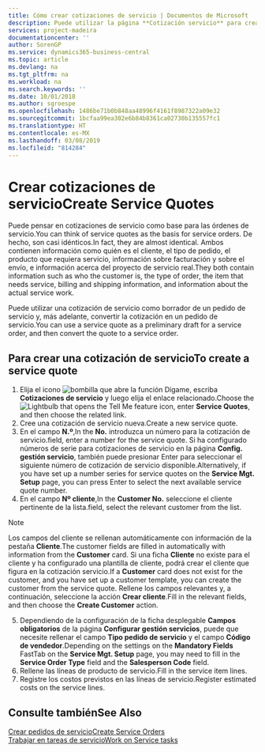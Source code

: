 ```yaml
---
title: Cómo crear cotizaciones de servicio | Documentos de Microsoft
description: Puede utilizar la página **Cotización servicio** para crear documentos en los que se introduce información acerca de un servicio, como reparación y mantenimiento, de productos de servicio a solicitud del cliente. Puede utilizar una cotización de servicio como borrador de un pedido de servicio y, más adelante, convertir la cotización en un pedido de servicio.
services: project-madeira
documentationcenter: ''
author: SorenGP
ms.service: dynamics365-business-central
ms.topic: article
ms.devlang: na
ms.tgt_pltfrm: na
ms.workload: na
ms.search.keywords: ''
ms.date: 10/01/2018
ms.author: sgroespe
ms.openlocfilehash: 1486be71b0b848aa48996f4161f8987322a09e32
ms.sourcegitcommit: 1bcfaa99ea302e6b84b8361ca02730b135557fc1
ms.translationtype: HT
ms.contentlocale: es-MX
ms.lasthandoff: 03/08/2019
ms.locfileid: "814284"
---
```

# <a name="create-service-quotes"></a><span data-ttu-id="fac64-104">Crear cotizaciones de servicio</span><span class="sxs-lookup"><span data-stu-id="fac64-104">Create Service Quotes</span></span>
<span data-ttu-id="fac64-105">Puede pensar en cotizaciones de servicio como base para las órdenes de servicio.</span><span class="sxs-lookup"><span data-stu-id="fac64-105">You can think of service quotes as the basis for service orders.</span></span> <span data-ttu-id="fac64-106">De hecho, son casi idénticos.</span><span class="sxs-lookup"><span data-stu-id="fac64-106">In fact, they are almost identical.</span></span> <span data-ttu-id="fac64-107">Ambos contienen información como quién es el cliente, el tipo de pedido, el producto que requiera servicio, información sobre facturación y sobre el envío, e información acerca del proyecto de servicio real.</span><span class="sxs-lookup"><span data-stu-id="fac64-107">They both contain information such as who the customer is, the type of order, the item that needs service, billing and shipping information, and information about the actual service work.</span></span>
 
<span data-ttu-id="fac64-108">Puede utilizar una cotización de servicio como borrador de un pedido de servicio y, más adelante, convertir la cotización en un pedido de servicio.</span><span class="sxs-lookup"><span data-stu-id="fac64-108">You can use a service quote as a preliminary draft for a service order, and then convert the quote to a service order.</span></span>  
  
## <a name="to-create-a-service-quote"></a><span data-ttu-id="fac64-109">Para crear una cotización de servicio</span><span class="sxs-lookup"><span data-stu-id="fac64-109">To create a service quote</span></span>  
1. <span data-ttu-id="fac64-110">Elija el icono ![bombilla que abre la función Dígame](media/ui-search/search_small.png "Dígame que desea hacer"), escriba **Cotizaciones de servicio** y luego elija el enlace relacionado.</span><span class="sxs-lookup"><span data-stu-id="fac64-110">Choose the ![Lightbulb that opens the Tell Me feature](media/ui-search/search_small.png "Tell me what you want to do") icon, enter **Service Quotes**, and then choose the related link.</span></span>  
2. <span data-ttu-id="fac64-111">Cree una cotización de servicio nueva.</span><span class="sxs-lookup"><span data-stu-id="fac64-111">Create a new service quote.</span></span>  
3. <span data-ttu-id="fac64-112">En el campo **N.º**,</span><span class="sxs-lookup"><span data-stu-id="fac64-112">In the **No.**</span></span> <span data-ttu-id="fac64-113">introduzca un número para la cotización de servicio.</span><span class="sxs-lookup"><span data-stu-id="fac64-113">field, enter a number for the service quote.</span></span> <span data-ttu-id="fac64-114">Si ha configurado números de serie para cotizaciones de servicio en la página **Config. gestión servicio**, también puede presionar Enter para seleccionar el siguiente número de cotización de servicio disponible.</span><span class="sxs-lookup"><span data-stu-id="fac64-114">Alternatively, if you have set up a number series for service quotes on the **Service Mgt. Setup** page, you can press Enter to select the next available service quote number.</span></span>  
4. <span data-ttu-id="fac64-115">En el campo **Nº cliente**,</span><span class="sxs-lookup"><span data-stu-id="fac64-115">In the **Customer No.**</span></span>  <span data-ttu-id="fac64-116">seleccione el cliente pertinente de la lista.</span><span class="sxs-lookup"><span data-stu-id="fac64-116">field, select the relevant customer from the list.</span></span>  

  > [!Note]  
  >  <span data-ttu-id="fac64-117">Los campos del cliente se rellenan automáticamente con información de la pestaña **Cliente**.</span><span class="sxs-lookup"><span data-stu-id="fac64-117">The customer fields are filled in automatically with information from the **Customer** card.</span></span> <span data-ttu-id="fac64-118">Si una ficha **Cliente** no existe para el cliente y ha configurado una plantilla de cliente, podrá crear el cliente que figura en la cotización servicio.</span><span class="sxs-lookup"><span data-stu-id="fac64-118">If a **Customer** card does not exist for the customer, and you have set up a customer template, you can create the customer from the service quote.</span></span> <span data-ttu-id="fac64-119">Rellene los campos relevantes y, a continuación, seleccione la acción **Crear cliente**.</span><span class="sxs-lookup"><span data-stu-id="fac64-119">Fill in the relevant fields, and then choose the **Create Customer** action.</span></span>  
  
5. <span data-ttu-id="fac64-120">Dependiendo de la configuración de la ficha desplegable **Campos obligatorios** de la página **Configurar gestión servicios**, puede que necesite rellenar el campo **Tipo pedido de servicio** y el campo **Código de vendedor**.</span><span class="sxs-lookup"><span data-stu-id="fac64-120">Depending on the settings on the **Mandatory Fields** FastTab on the **Service Mgt. Setup** page, you may need to fill in the **Service Order Type** field and the **Salesperson Code** field.</span></span>  
6. <span data-ttu-id="fac64-121">Rellene las líneas de producto de servicio.</span><span class="sxs-lookup"><span data-stu-id="fac64-121">Fill in the service item lines.</span></span>  
7. <span data-ttu-id="fac64-122">Registre los costos previstos en las líneas de servicio.</span><span class="sxs-lookup"><span data-stu-id="fac64-122">Register estimated costs on the service lines.</span></span>  
  
## <a name="see-also"></a><span data-ttu-id="fac64-123">Consulte también</span><span class="sxs-lookup"><span data-stu-id="fac64-123">See Also</span></span>  
[<span data-ttu-id="fac64-124">Crear pedidos de servicio</span><span class="sxs-lookup"><span data-stu-id="fac64-124">Create Service Orders</span></span>](service-how-to-create-service-orders.md)  
[<span data-ttu-id="fac64-125">Trabajar en tareas de servicio</span><span class="sxs-lookup"><span data-stu-id="fac64-125">Work on Service tasks</span></span>](service-how-to-work-on-service-tasks.md)  

 